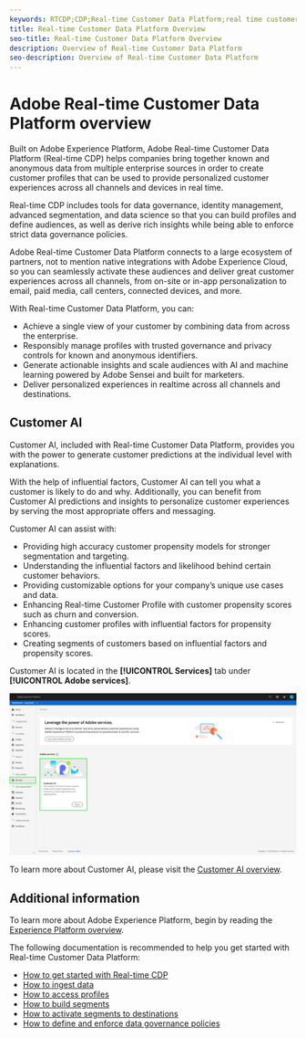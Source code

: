 ```yaml
---
keywords: RTCDP;CDP;Real-time Customer Data Platform;real time customer data platform;real time cdp;cdp
title: Real-time Customer Data Platform Overview
seo-title: Real-time Customer Data Platform Overview
description: Overview of Real-time Customer Data Platform
seo-description: Overview of Real-time Customer Data Platform
---
```


# Adobe Real-time Customer Data Platform overview

Built on Adobe Experience Platform, Adobe Real-time Customer Data Platform (Real-time CDP) helps companies bring together known and anonymous data from multiple enterprise sources in order to create  customer profiles that can be used to provide personalized customer experiences across all channels and devices in real time.

Real-time CDP includes tools for data governance, identity management, advanced segmentation, and data science so that you can build profiles and define audiences, as well as derive rich insights while being able to enforce strict data governance policies.

Adobe Real-time Customer Data Platform connects to a large ecosystem of partners, not to mention native integrations with Adobe Experience Cloud, so you can seamlessly activate these audiences and deliver great customer experiences across all channels, from on-site or in-app personalization to email, paid media, call centers, connected devices, and more.

With Real-time Customer Data Platform, you can:

* Achieve a single view of your customer by combining data from across the enterprise.
* Responsibly manage profiles with trusted governance and privacy controls for known and anonymous identifiers.
* Generate actionable insights and scale audiences with AI and machine learning powered by Adobe Sensei and built for marketers.
* Deliver personalized experiences in realtime across all channels and destinations.

## Customer AI

Customer AI, included with Real-time Customer Data Platform, provides you with the power to generate customer predictions at the individual level with explanations.

With the help of influential factors, Customer AI can tell you what a customer is likely to do and why. Additionally, you can benefit from Customer AI predictions and insights to personalize customer experiences by serving the most appropriate offers and messaging.

Customer AI can assist with:

- Providing high accuracy customer propensity models for stronger segmentation and targeting.
- Understanding the influential factors and likelihood behind certain customer behaviors.
- Providing customizable options for your company’s unique use cases and data.
- Enhancing Real-time Customer Profile with customer propensity scores such as churn and conversion.
- Enhancing customer profiles with influential factors for propensity scores.
- Creating segments of customers based on influential factors and propensity scores.

Customer AI is located in the **[!UICONTROL Services]** tab under **[!UICONTROL Adobe services]**.

![Customer AI location](./assets/overview/rtcdp-customer-ai.png)

To learn more about Customer AI, please visit the [Customer AI overview](../intelligent-services/customer-ai/overview.md).

## Additional information

To learn more about Adobe Experience Platform, begin by reading the [Experience Platform overview](../landing/home.md).

The following documentation is recommended to help you get started with Real-time Customer Data Platform:

* [How to get started with Real-time CDP](get-started.md)
* [How to ingest data](sources/sources-overview.md)
* [How to access profiles](profile/profile-overview.md)
* [How to build segments](segmentation/segmentation-overview.md)
* [How to activate segments to destinations](destinations/activate-destinations.md)
* [How to define and enforce data governance policies](privacy/data-governance-overview.md)
